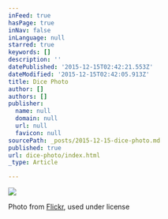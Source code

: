 ```yaml
---
inFeed: true
hasPage: true
inNav: false
inLanguage: null
starred: true
keywords: []
description: ''
datePublished: '2015-12-15T02:42:21.553Z'
dateModified: '2015-12-15T02:42:05.913Z'
title: Dice Photo
author: []
authors: []
publisher:
  name: null
  domain: null
  url: null
  favicon: null
sourcePath: _posts/2015-12-15-dice-photo.md
published: true
url: dice-photo/index.html
_type: Article

---
```

![](https://the-grid-user-content.s3-us-west-2.amazonaws.com/703abee6-af51-4d29-97c0-21580810275c.jpg)

Photo from [Flickr][0], used under license

[0]: https://www.flickr.com/photos/sterlic/6743831443